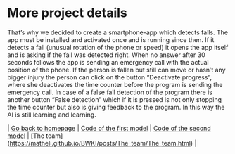 # More project details
That’s why we decided to create a smartphone-app which detects falls. The app must be installed and activated once and is running since then. If it detects a fall (unusual rotation of the phone or speed) it opens the app itself and is asking if the fall was detected right. When no answer after 30 seconds follows the app is sending an emergency call with the actual position of the phone. If the person is fallen but still can move or hasn’t any bigger injury the person can click on the button “Deactivate progress”, where she deactivates the time counter before the program is sending the emergency call. In case of a false fall detection of the program there is another button “False detection” which if it is pressed is not only stopping the time counter but also is giving feedback to the program. In this way the AI is still learning and learning. 

| [Go back to homepage](https://matheli.github.io/BWKI/.) | [Code of the first model](https://matheli.github.io/BWKI/posts/First_model.html) | [Code of the second model](https://matheli.github.io/BWKI/posts/Second_model.html) | [The team] (https://matheli.github.io/BWKI/posts/The_team/The_team.html) |

